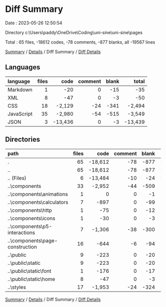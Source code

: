 # Diff Summary

Date : 2023-05-26 12:50:54

Directory c:\\Users\\paddy\\OneDrive\\Coding\\uni-sine\\uni-sine\\pages

Total : 65 files,  -18612 codes, -78 comments, -877 blanks, all -19567 lines

[Summary](results.md) / [Details](details.md) / Diff Summary / [Diff Details](diff-details.md)

## Languages
| language | files | code | comment | blank | total |
| :--- | ---: | ---: | ---: | ---: | ---: |
| Markdown | 1 | -20 | 0 | -15 | -35 |
| XML | 8 | -47 | 0 | -3 | -50 |
| CSS | 18 | -2,129 | -24 | -341 | -2,494 |
| JavaScript | 35 | -2,980 | -54 | -515 | -3,549 |
| JSON | 3 | -13,436 | 0 | -3 | -13,439 |

## Directories
| path | files | code | comment | blank | total |
| :--- | ---: | ---: | ---: | ---: | ---: |
| . | 65 | -18,612 | -78 | -877 | -19,567 |
| .. | 65 | -18,612 | -78 | -877 | -19,567 |
| .. (Files) | 6 | -13,484 | -10 | -24 | -13,518 |
| ..\\components | 33 | -2,952 | -44 | -509 | -3,505 |
| ..\\components\\animations | 1 | 0 | 0 | -1 | -1 |
| ..\\components\\calculators | 7 | -897 | 0 | -99 | -996 |
| ..\\components\\http | 1 | -75 | 0 | -12 | -87 |
| ..\\components\\icons | 1 | -30 | 0 | -3 | -33 |
| ..\\components\\p5-interactions | 7 | -1,306 | -38 | -300 | -1,644 |
| ..\\components\\page-construction | 16 | -644 | -6 | -94 | -744 |
| ..\\public | 9 | -223 | 0 | -20 | -243 |
| ..\\public\\static | 9 | -223 | 0 | -20 | -243 |
| ..\\public\\static\\font | 1 | -176 | 0 | -17 | -193 |
| ..\\public\\static\\home | 8 | -47 | 0 | -3 | -50 |
| ..\\styles | 17 | -1,953 | -24 | -324 | -2,301 |

[Summary](results.md) / [Details](details.md) / Diff Summary / [Diff Details](diff-details.md)
